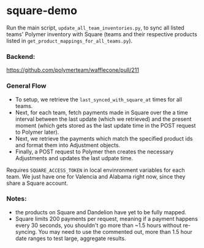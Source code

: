 # square-demo
Run the main script, `update_all_team_inventories.py`, to sync all listed teams' Polymer inventory with Square (teams and their respective products listed in `get_product_mappings_for_all_teams.py`).
### Backend: 
https://github.com/polymerteam/wafflecone/pull/211

### General Flow
* To setup, we retrieve the `last_synced_with_square_at` times for all teams.
* Next, for each team, fetch payments made in Square over the a time interval between the last update (which we retrieved) and the present moment (which gets stored as the last update time in the POST request to Polymer later). 
* Next, we retrieve the payments which match the specified product ids and format them into Adjustment objects.
* Finally, a POST request to Polymer then creates the necessary Adjustments and updates the last udpate time.

Requires `SQUARE_ACCESS_TOKEN` in local envinronment variables for each team. We just have one for Valencia and Alabama right now, since they share a Square account.

### Notes:
* the products on Square and Dandelion have yet to be fully mapped.
* Square limits 200 payments per request, meaning if a payment happens every 30 seconds, you shouldn't go more than ~1.5 hours without re-syncing. You may need to use the commented out, more than 1.5 hour date ranges to test large, aggregate results.
